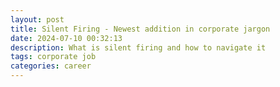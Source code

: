 ```yaml
---
layout: post
title: Silent Firing - Newest addition in corporate jargon
date: 2024-07-10 00:32:13
description: What is silent firing and how to navigate it
tags: corporate job
categories: career
---
```



